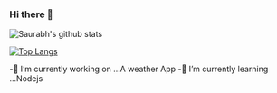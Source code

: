 ### Hi there 👋 

![Saurabh's github stats](https://github-readme-stats.vercel.app/api?username=Saurabhsahab&show_icons=true&theme=merko)

[![Top Langs](https://github-readme-stats.vercel.app/api/top-langs/?username=Saurabhsahab&layout=compact)](https://github.com/anuraghazra/github-readme-stats)
<!--
      **Saurabhsahab/Saurabh** is a ✨ _special_ ✨ repository because its `README.md` (this file) appears on your GitHub profile.
-->

-🔭 I’m currently working on ...A weather App
-🌱 I’m currently learning ...Nodejs

<!-- - 👯 I’m looking to collaborate on ...
- 🤔 I’m looking for help with ...
- 💬 Ask me about ...
- 📫 How to reach me: ...
- 😄 Pronouns: ...
- ⚡ Fun fact: ...
 -->
